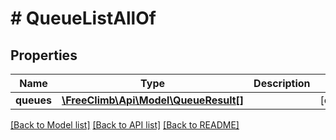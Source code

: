 # # QueueListAllOf

## Properties

Name | Type | Description | Notes
------------ | ------------- | ------------- | -------------
**queues** | [**\FreeClimb\Api\Model\QueueResult[]**](QueueResult.md) |  | [optional]

[[Back to Model list]](../../README.md#models) [[Back to API list]](../../README.md#endpoints) [[Back to README]](../../README.md)
